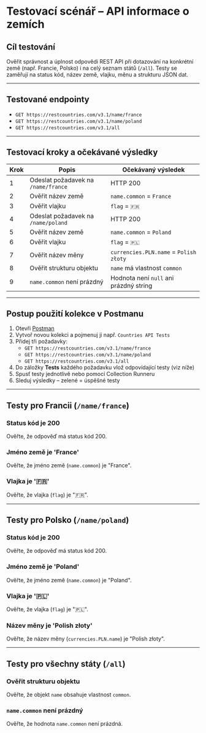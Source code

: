 # Testovací scénář – API informace o zemích

## Cíl testování

Ověřit správnost a úplnost odpovědi REST API při dotazování na konkrétní země (např. Francie, Polsko) i na celý seznam států (`/all`). Testy se zaměřují na status kód, název země, vlajku, měnu a strukturu JSON dat.

---

## Testované endpointy

- `GET https://restcountries.com/v3.1/name/france`
- `GET https://restcountries.com/v3.1/name/poland`
- `GET https://restcountries.com/v3.1/all`

---

## Testovací kroky a očekávané výsledky

| Krok | Popis | Očekávaný výsledek |
|------|-------|----------------------|
| 1 | Odeslat požadavek na `/name/france` | HTTP 200 |
| 2 | Ověřit název země | `name.common` = `France` |
| 3 | Ověřit vlajku | `flag` = `🇫🇷` |
| 4 | Odeslat požadavek na `/name/poland` | HTTP 200 |
| 5 | Ověřit název země | `name.common` = `Poland` |
| 6 | Ověřit vlajku | `flag` = `🇵🇱` |
| 7 | Ověřit název měny | `currencies.PLN.name` = `Polish złoty` |
| 8 | Ověřit strukturu objektu | `name` má vlastnost `common` |
| 9 | `name.common` není prázdný | Hodnota není `null` ani prázdný string |

---

## Postup použití kolekce v Postmanu

1. Otevři [Postman](https://www.postman.com/)
2. Vytvoř novou kolekci a pojmenuj ji např. `Countries API Tests`
3. Přidej tři požadavky:
   - `GET https://restcountries.com/v3.1/name/france`
   - `GET https://restcountries.com/v3.1/name/poland`
   - `GET https://restcountries.com/v3.1/all`
4. Do záložky **Tests** každého požadavku vlož odpovídající testy (viz níže)
5. Spusť testy jednotlivě nebo pomocí Collection Runneru
6. Sleduj výsledky – zelené = úspěšné testy 

---

## Testy pro Francii (`/name/france`)

### Status kód je 200
Ověřte, že odpověď má status kód 200.

### Jméno země je 'France'
Ověřte, že jméno země (`name.common`) je "France".

### Vlajka je '🇫🇷'
Ověřte, že vlajka (`flag`) je "🇫🇷".

---

## Testy pro Polsko (`/name/poland`)

### Status kód je 200
Ověřte, že odpověď má status kód 200.

### Jméno země je 'Poland'
Ověřte, že jméno země (`name.common`) je "Poland".

### Vlajka je '🇵🇱'
Ověřte, že vlajka (`flag`) je "🇵🇱".

### Název měny je 'Polish złoty'
Ověřte, že název měny (`currencies.PLN.name`) je "Polish złoty".

---

## Testy pro všechny státy (`/all`)

### Ověřit strukturu objektu
Ověřte, že objekt `name` obsahuje vlastnost `common`.

### `name.common` není prázdný
Ověřte, že hodnota `name.common` není prázdná.
